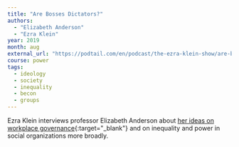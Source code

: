 ```yaml
---
title: "Are Bosses Dictators?"
authors:
  - "Elizabeth Anderson"
  - "Ezra Klein"
year: 2019
month: aug
external_url: "https://podtail.com/en/podcast/the-ezra-klein-show/are-bosses-dictators-with-elizabeth-anderson/"
course: power
tags:
  - ideology
  - society
  - inequality
  - becon
  - groups
---
```


Ezra Klein interviews professor Elizabeth Anderson about [her ideas on workplace governance](https://www.vox.com/the-big-idea/2017/7/17/15973478/bosses-dictators-workplace-rights-free-markets-unions){:target="_blank"} and on inequality and power in social organizations more broadly.





